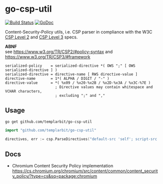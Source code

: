 # go-csp-util

[![Build Status](https://travis-ci.org/templarbit/go-csp-util.svg?branch=master)](https://travis-ci.org/templarbit/go-csp-util)
[![GoDoc](https://godoc.org/github.com/templarbit/go-csp-util?status.svg)](https://godoc.org/github.com/templarbit/go-csp-util)

Content-Security-Policy utils, i.e. CSP parser in compliance with the W3C 
[CSP Level 2](https://www.w3.org/TR/CSP2/) 
and [CSP Level 3](https://www.w3.org/TR/CSP3/) specs.

**ABNF**  
see https://www.w3.org/TR/CSP2/#policy-syntax
and https://www.w3.org/TR/CSP3/#framework

```
serialized-policy    = serialized-directive *( OWS ";" [ OWS serialized-directive ] )
serialized-directive = directive-name [ RWS directive-value ]
directive-name       = 1*( ALPHA / DIGIT / "-" )
directive-value      = *( %x09 / %x20-%x2B / %x2D-%x3A / %x3C-%7E )
                       ; Directive values may contain whitespace and VCHAR characters,
                       ; excluding ";" and ","
```


## Usage

```
go get github.com/templarbit/go-csp-util
```

```go
import "github.com/templarbit/go-csp-util"

directives, err := csp.ParseDirectives("default-src 'self'; script-src 'self'; object-src 'self'; base-uri 'none'; report-uri https://logs.templarbit.com/csp/xxkey/reports")
```


## Docs

  * Chromium Content Security Policy implementation
    https://cs.chromium.org/chromium/src/content/common/content_security_policy/?type=cs&sq=package:chromium

